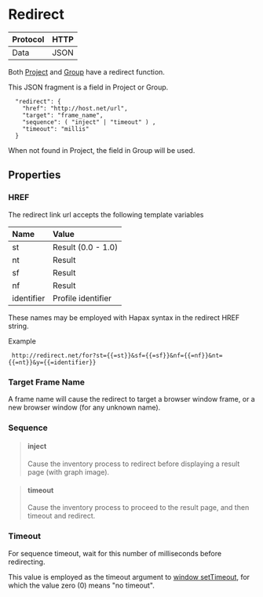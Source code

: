 

# Redirect #

| Protocol | HTTP |
|:---------|:-----|
| Data     | JSON |

Both [Project](API_Project.md) and [Group](API_Group.md) have a redirect function.

This JSON fragment is a field in Project or Group.

```
  "redirect": {
    "href": "http://host.net/url",
    "target": "frame_name",
    "sequence": ( "inject" | "timeout" ) , 
    "timeout": "millis"
  }
```

When not found in Project, the field in Group will be used.

## Properties ##

### HREF ###

The redirect link url accepts the following template variables

| **Name** | **Value** |
|:---------|:----------|
| st       | Result (0.0 - 1.0) |
| nt       | Result    |
| sf       | Result    |
| nf       | Result    |
| identifier  | Profile identifier |

These names may be employed with Hapax syntax in the redirect HREF string.

Example

```
 http://redirect.net/for?st={{=st}}&sf={{=sf}}&nf={{=nf}}&nt={{=nt}}&y={{=identifier}}
```

### Target Frame Name ###

A frame name will cause the redirect to target a browser window frame, or a new browser window (for any unknown name).

### Sequence ###

> #### inject ####
> Cause the inventory process to redirect before displaying a result page (with graph image).


> #### timeout ####
> Cause the inventory process to proceed to the result page, and then timeout and redirect.

### Timeout ###

For sequence timeout, wait for this number of milliseconds before redirecting.

This value is employed as the timeout argument to [window setTimeout](http://www.w3.org/TR/Window/#window-timers), for which the value zero (0) means "no timeout".
